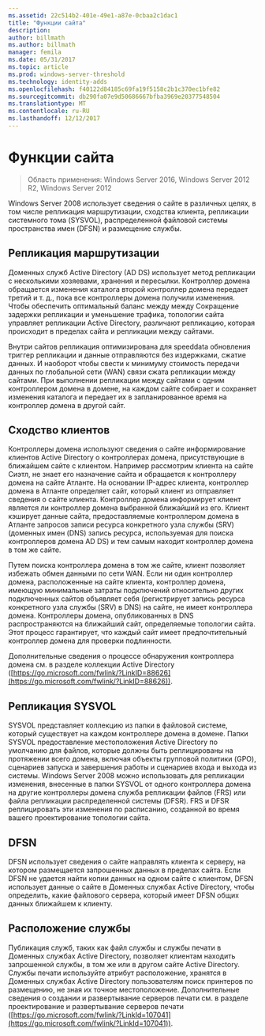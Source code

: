 ```yaml
---
ms.assetid: 22c514b2-401e-49e1-a87e-0cbaa2c1dac1
title: "Функции сайта"
description: 
author: billmath
ms.author: billmath
manager: femila
ms.date: 05/31/2017
ms.topic: article
ms.prod: windows-server-threshold
ms.technology: identity-adds
ms.openlocfilehash: f40122d84185c69fa19f5158c2b1c370ec1bfe82
ms.sourcegitcommit: db290fa07e9d50686667bfba3969e20377548504
ms.translationtype: MT
ms.contentlocale: ru-RU
ms.lasthandoff: 12/12/2017
---
```

# <a name="site-functions"></a>Функции сайта

>Область применения: Windows Server 2016, Windows Server 2012 R2, Windows Server 2012

 Windows Server 2008 использует сведения о сайте в различных целях, в том числе репликация маршрутизации, сходства клиента, репликации системного тома (SYSVOL), распределенной файловой системы пространства имен (DFSN) и размещение службы.  
  
## <a name="routing-replication"></a>Репликация маршрутизации  
Доменных служб Active Directory (AD DS) использует метод репликации с несколькими хозяевами, хранения и пересылки. Контроллер домена обращается изменения каталога второй контроллер домена передает третий и т. д., пока все контроллеры домена получили изменения. Чтобы обеспечить оптимальный баланс между между Сокращение задержки репликации и уменьшение трафика, топологии сайта управляет репликации Active Directory, различают репликацию, которая происходит в пределах сайта и репликации между сайтами.  
  
Внутри сайтов репликация оптимизирована для speeddata обновления триггер репликации и данные отправляются без издержками, сжатие данных. И наоборот чтобы свести к минимуму стоимость передачи данных по глобальной сети (WAN) связи сжата репликации между сайтами. При выполнении репликации между сайтами с одним контроллером домена в домене, на каждом сайте собирает и сохраняет изменения каталога и передает их в запланированное время на контроллер домена в другой сайт.  
  
## <a name="client-affinity"></a>Сходство клиентов  
Контроллеры домена используют сведения о сайте информирование клиентов Active Directory о контроллерах домена, присутствующие в ближайшем сайте с клиентом. Например рассмотрим клиента на сайте Сиэтл, не знает его назначение сайта и обращается к контроллеру домена на сайте Атланте. На основании IP-адрес клиента, контроллер домена в Атланте определяет сайт, который клиент из отправляет сведения о сайте клиента. Контроллер домена информирует клиент является ли контроллер домена выбранной ближайший из его. Клиент кэширует данные сайта, предоставляемые контроллером домена в Атланте запросов записи ресурса конкретного узла службы (SRV) (доменных имен (DNS) запись ресурса, используемая для поиска контроллеров домена AD DS) и тем самым находит контроллер домена в том же сайте.  
  
Путем поиска контроллера домена в том же сайте, клиент позволяет избежать обмен данными по сети WAN. Если ни один контроллер домена, расположенные на сайте клиента, контроллер домена, имеющую минимальные затраты подключений относительно других подключенных сайтов объявляет себя (регистрирует запись ресурса конкретного узла службы (SRV) в DNS) на сайте, не имеет контроллера домена. Контроллеры домена, опубликованных в DNS распространяются на ближайший сайт, определяемые топологии сайта. Этот процесс гарантирует, что каждый сайт имеет предпочтительный контроллер домена для проверки подлинности.  
  
Дополнительные сведения о процессе обнаружения контроллера домена см. в разделе коллекции Active Directory ([https://go.microsoft.com/fwlink/?LinkID=88626](https://go.microsoft.com/fwlink/?LinkID=88626)).  
  
## <a name="sysvol-replication"></a>Репликация SYSVOL  
SYSVOL представляет коллекцию из папки в файловой системе, который существует на каждом контроллере домена в домене. Папки SYSVOL предоставление местоположения Active Directory по умолчанию для файлов, которые должны быть реплицированы на протяжении всего домена, включая объекты групповой политики (GPO), сценариев запуска и завершения работы и сценариев входа и выхода из системы.  Windows Server 2008 можно использовать для репликации изменения, внесенные в папки SYSVOL от одного контроллера домена на другие контроллеры домена служба репликации файлов (FRS) или файла репликации распределенной системы (DFSR). FRS и DFSR реплицировать эти изменения по расписанию, созданной во время вашего проектирование топологии сайта.  
  
## <a name="dfsn"></a>DFSN  
DFSN использует сведения о сайте направлять клиента к серверу, на котором размещается запрошенных данных в пределах сайта. Если DFSN не удается найти копии данных на одном сайте с клиентом, DFSN использует данные о сайте в Доменных службах Active Directory, чтобы определить, какие файлового сервера, который имеет DFSN общих данных ближайшем к клиенту.  
  
## <a name="service-location"></a>Расположение службы  
Публикация служб, таких как файл службы и службы печати в Доменных службах Active Directory, позволяет клиентам находить запрошенной службы, в том же или в другом сайте Active Directory. Службы печати используйте атрибут расположение, хранятся в Доменных службах Active Directory пользователям поиск принтеров по размещению, не зная их точное местоположение. Дополнительные сведения о создании и развертывание серверов печати см. в разделе проектирование и развертывание серверов печати ([https://go.microsoft.com/fwlink/?LinkId=107041](https://go.microsoft.com/fwlink/?LinkId=107041)).  
  


